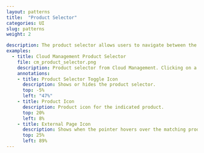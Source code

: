 ```yaml
---
layout: patterns
title:  "Product Selector"
categories: UI
slug: patterns
weight: 2

description: The product selector allows users to navigate between the different RightScale products. Clicking on a product will open that product's landing page in the current window.
examples:
  - title: Cloud Management Product Selector
    file: cm_product_selector.png
    description: Product selector from Cloud Management. Clicking on a product will open that product's landing page in the current window.
    annotations:
    - title: Product Selector Toggle Icon
      description: Shows or hides the product selector.
      top: -5%
      left: "47%"
    - title: Product Icon
      description: Product icon for the indicated product.
      top: 20%
      left: 8%
    - title: External Page Icon
      description: Shows when the pointer hovers over the matching product.
      top: 25%
      left: 89%
---
```

